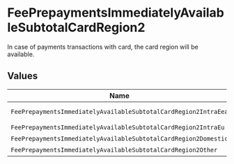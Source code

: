 # FeePrepaymentsImmediatelyAvailableSubtotalCardRegion2

In case of payments transactions with card, the card region will be available.


## Values

| Name                                                            | Value                                                           |
| --------------------------------------------------------------- | --------------------------------------------------------------- |
| `FeePrepaymentsImmediatelyAvailableSubtotalCardRegion2IntraEea` | intra-eea                                                       |
| `FeePrepaymentsImmediatelyAvailableSubtotalCardRegion2IntraEu`  | intra-eu                                                        |
| `FeePrepaymentsImmediatelyAvailableSubtotalCardRegion2Domestic` | domestic                                                        |
| `FeePrepaymentsImmediatelyAvailableSubtotalCardRegion2Other`    | other                                                           |